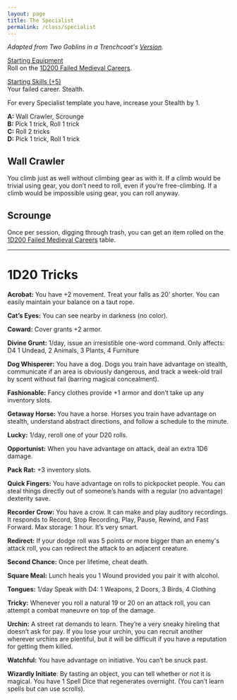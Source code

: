 ```yaml
---
layout: page
title: The Specialist
permalink: /class/specialist
---
```


*Adapted from Two Goblins in a Trenchcoat's [Version](https://twogoblinsinatrenchcoat.blogspot.com/2019/04/anything-not-nailed-down-is-legally.html).*

<ins>Starting Equipment</ins><br>
Roll on the [1D200 Failed Medieval Careers](http://tenfootpolemic.blogspot.com/2014/01/200-failed-medieval-careers.html).

<ins>Starting Skills (+5)</ins><br>
Your failed career. Stealth.

For every Specialist template you have, increase your Stealth by 1.

**A:** Wall Crawler, Scrounge <br>
**B:** Pick 1 trick, Roll 1 trick <br>
**C:** Roll 2 tricks <br>
**D:** Pick 1 trick, Roll 1 trick <br>

## Wall Crawler
You climb just as well without climbing gear as with it. If a climb would be trivial using gear, you don’t need to roll, even if you’re free-climbing. If a climb would be impossible using gear, you can roll anyway.

## Scrounge
Once per session, digging through trash, you can get an item rolled on the [1D200 Failed Medieval Careers](http://tenfootpolemic.blogspot.com/2014/01/200-failed-medieval-careers.html) table.

---

# 1D20 Tricks

**Acrobat:** You have +2 movement. Treat your falls as 20’ shorter. You can easily maintain your balance on a taut rope. 

**Cat’s Eyes:** You can see nearby in darkness (no color). 

**Coward:** Cover grants +2 armor.

**Divine Grunt:** 1/day, issue an irresistible one-word command. Only affects: D4 1 Undead, 2 Animals, 3 Plants, 4 Furniture

**Dog Whisperer:** You have a dog. Dogs you train have advantage on stealth, communicate if an area is obviously dangerous, and track a week-old trail by scent without fail (barring magical concealment). 

**Fashionable:** Fancy clothes provide +1 armor and don’t take up any inventory slots. 

**Getaway Horse:** You have a horse. Horses you train have advantage on stealth, understand abstract directions, and follow a schedule to the minute.

**Lucky:** 1/day, reroll one of your D20 rolls. 

**Opportunist:** When you have advantage on attack, deal an extra 1D6 damage. 

**Pack Rat:** +3 inventory slots. 

**Quick Fingers:** You have advantage on rolls to pickpocket people. You can steal things directly out of someone’s hands with a regular (no advantage) dexterity save. 

**Recorder Crow:** You have a crow. It can make and play auditory recordings. It responds to Record, Stop Recording, Play, Pause, Rewind, and Fast Forward. Max storage: 1 hour. It’s very smart. 

**Redirect:** If your dodge roll was 5 points or more bigger than an enemy's attack roll, you can redirect the attack to an adjacent creature. 

**Second Chance:** Once per lifetime, cheat death. 

**Square Meal:** Lunch heals you 1 Wound provided you pair it with alcohol. 

**Tongues:** 1/day Speak with D4: 1 Weapons, 2 Doors, 3 Birds, 4 Clothing

**Tricky:** Whenever you roll a natural 19 or 20 on an attack roll, you can attempt a combat maneuvre on top of the damage.

**Urchin:** A street rat demands to learn. They’re a very sneaky hireling that doesn’t ask for pay. If you lose your urchin, you can recruit another wherever urchins are plentiful, but it will be difficult if you have a reputation for getting them killed. 

**Watchful:** You have advantage on initiative. You can’t be snuck past. 

**Wizardly Initiate**: By tasting an object, you can tell whether or not it is magical. You have 1 Spell Dice that regenerates overnight. (You can’t learn spells but can use scrolls).

